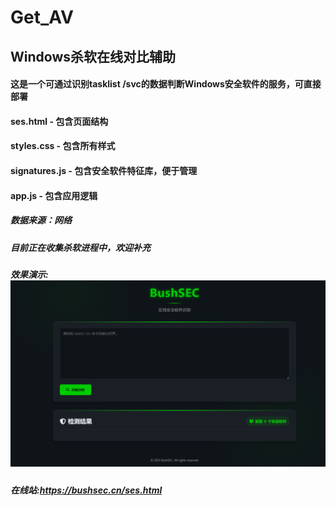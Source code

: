 # Get_AV
## Windows杀软在线对比辅助
#### 这是一个可通过识别tasklist /svc的数据判断Windows安全软件的服务，可直接部署
#### ses.html - 包含页面结构
#### styles.css - 包含所有样式
#### signatures.js - 包含安全软件特征库，便于管理
#### app.js - 包含应用逻辑
##### 数据来源：网络
##### 目前正在收集杀软进程中，欢迎补充
##### 效果演示:![av](https://raw.githubusercontent.com/BushANQ/Get_AV/master/1.png)
##### 在线站:https://bushsec.cn/ses.html
